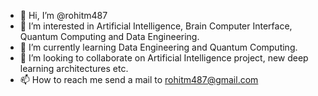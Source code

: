 - 👋 Hi, I’m @rohitm487
- 👀 I’m interested in Artificial Intelligence, Brain Computer Interface, Quantum Computing and Data Engineering.
- 🌱 I’m currently learning Data Engineering and Quantum Computing.
- 💞️ I’m looking to collaborate on Artificial Intelligence project, new deep learning architectures etc.
- 📫 How to reach me send a mail to rohitm487@gmail.com

<!---
rohitm487/rohitm487 is a ✨ special ✨ repository because its `README.md` (this file) appears on your GitHub profile.
You can click the Preview link to take a look at your changes.
--->
